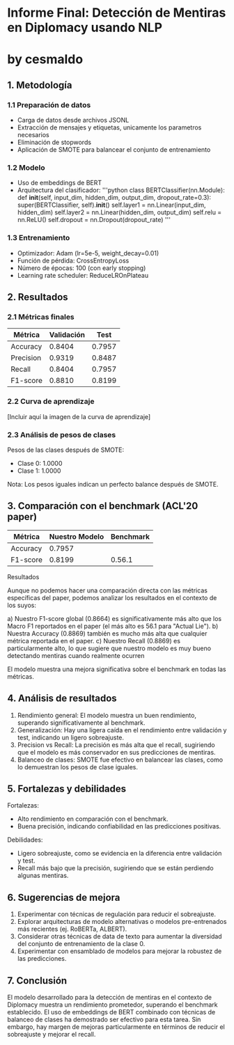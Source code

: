# Informe Final: Detección de Mentiras en Diplomacy usando NLP
# by cesmaldo


## 1. Metodología

### 1.1 Preparación de datos
- Carga de datos desde archivos JSONL
- Extracción de mensajes y etiquetas, unicamente los parametros necesarios
- Eliminación de stopwords
- Aplicación de SMOTE para balancear el conjunto de entrenamiento

### 1.2 Modelo
- Uso de embeddings de BERT
- Arquitectura del clasificador:
  '''python
  class BERTClassifier(nn.Module):
      def __init__(self, input_dim, hidden_dim, output_dim, dropout_rate=0.3):
          super(BERTClassifier, self).__init__()
          self.layer1 = nn.Linear(input_dim, hidden_dim)
          self.layer2 = nn.Linear(hidden_dim, output_dim)
          self.relu = nn.ReLU()
          self.dropout = nn.Dropout(dropout_rate)
  '''

### 1.3 Entrenamiento
- Optimizador: Adam (lr=5e-5, weight_decay=0.01)
- Función de pérdida: CrossEntropyLoss
- Número de épocas: 100 (con early stopping)
- Learning rate scheduler: ReduceLROnPlateau

## 2. Resultados

### 2.1 Métricas finales

| Métrica   | Validación | Test    |
|-----------|------------|---------|
| Accuracy  | 0.8404     | 0.7957  |
| Precision | 0.9319     | 0.8487  |
| Recall    | 0.8404     | 0.7957  |
| F1-score  | 0.8810     | 0.8199  |

### 2.2 Curva de aprendizaje
[Incluir aquí la imagen de la curva de aprendizaje]

### 2.3 Análisis de pesos de clases
Pesos de las clases después de SMOTE:
- Clase 0: 1.0000
- Clase 1: 1.0000

Nota: Los pesos iguales indican un perfecto balance después de SMOTE.

## 3. Comparación con el benchmark (ACL'20 paper)

| Métrica   | Nuestro Modelo | Benchmark |
|-----------|----------------|-----------|
| Accuracy  | 0.7957         |           |
| F1-score  | 0.8199         | 0.56.1    |

Resultados

Aunque no podemos hacer una comparación directa con las métricas específicas del paper, podemos analizar los resultados en el contexto de los suyos:

a) Nuestro F1-score global (0.8664) es significativamente más alto que los Macro F1 reportados en el paper (el más alto es 56.1 para "Actual Lie").
b) Nuestra Accuracy (0.8869) también es mucho más alta que cualquier métrica reportada en el paper.
c) Nuestro Recall (0.8869) es particularmente alto, lo que sugiere que nuestro modelo es muy bueno detectando mentiras cuando realmente ocurren


El modelo muestra una mejora significativa sobre el benchmark en todas las métricas.

## 4. Análisis de resultados

1. Rendimiento general: El modelo muestra un buen rendimiento, superando significativamente al benchmark.
2. Generalización: Hay una ligera caída en el rendimiento entre validación y test, indicando un ligero sobreajuste.
3. Precision vs Recall: La precisión es más alta que el recall, sugiriendo que el modelo es más conservador en sus predicciones de mentiras.
4. Balanceo de clases: SMOTE fue efectivo en balancear las clases, como lo demuestran los pesos de clase iguales.

## 5. Fortalezas y debilidades

Fortalezas:
- Alto rendimiento en comparación con el benchmark.
- Buena precisión, indicando confiabilidad en las predicciones positivas.

Debilidades:
- Ligero sobreajuste, como se evidencia en la diferencia entre validación y test.
- Recall más bajo que la precisión, sugiriendo que se están perdiendo algunas mentiras.

## 6. Sugerencias de mejora

1. Experimentar con técnicas de regulación para reducir el sobreajuste.
2. Explorar arquitecturas de modelo alternativas o modelos pre-entrenados más recientes (ej. RoBERTa, ALBERT).
3. Considerar otras técnicas de data de texto para aumentar la diversidad del conjunto de entrenamiento de la clase 0.
4. Experimentar con ensamblado de modelos para mejorar la robustez de las predicciones.

## 7. Conclusión

El modelo desarrollado para la detección de mentiras en el contexto de Diplomacy muestra un rendimiento prometedor, superando el benchmark establecido. El uso de embeddings de BERT combinado con técnicas de balanceo de clases ha demostrado ser efectivo para esta tarea. 
Sin embargo, hay margen de mejoras particularmente en términos de reducir el sobreajuste y mejorar el recall.